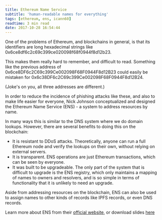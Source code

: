 ```yaml
---
title: Ethereum Name Service
subtitle: 'human-readable names for everything'
tags: [ethereum, ens, icann60]
readtime: 3 min read
date: 2017-10-28 16:54:44
---
```


One of the problems of Ethereum, and blockchains in general, is that its identifiers are long hexadecimal strings like 0x6ce8df6c2c69c399ce020098f68f0944f8d12b23.

This makes them really hard to remember, and difficult to read. Something like the previous address of 0x6ce8DF6c2C69c399Ce002098F68F0944F8d12B23 could easily be mistaken for 0x6c38DF6c2C69c399Ce002098F68F0944F8d12B24.

\(Joke's on you, all three addresses are different.\)

In order to reduce the incidence of phishing attacks like these, and also to make life easier for everyone, Nick Johnson conceptualized and designed the Ethereum Name Service (ENS) - a system to address resources by name.

In many ways this is similar to the DNS system where we do domain lookups. However, there are several benefits to doing this on the blockchain:
- It is resistant to DDoS attacks. Theoretically, anyone can run a full Ethereum node and verify the lookups on their own, without relying on external servers.
- It is transparent. ENS operations are just Ethereum transactions, which can be seen by everyone.
- It was built to be upgradeable. The only part of the system that is difficult to upgrade is the ENS registry, which only maintains a mapping of names to owners and resolvers, and is so simple in terms of functionality that it is unlikely to need an upgrade.

Aside from addressing resources on the blockchain, ENS can also be used to assign names to other kinds of records like IPFS records, or even DNS records.

Learn more about ENS from their [official website](https://ens.domains), or download slides [here](/misc/slides.pdf)
